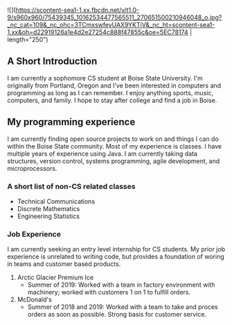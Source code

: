 ![](https://scontent-sea1-1.xx.fbcdn.net/v/t1.0-9/s960x960/75439345_10162534477565511_270651500210946048_o.jpg?_nc_cat=109&_nc_ohc=3TCmxswfeyUAX9YKTiV&_nc_ht=scontent-sea1-1.xx&oh=d22919126a1e4d2e27254c888f47855c&oe=5EC78174 | length="250")
## A Short Introduction

I am currently a sophomore CS student at Boise State University. I'm originally from Portland, Oregon and I've been interested in computers and programming as long as I can remember. I enjoy anything sports, music, computers, and family. I hope to stay after college and find a job in Boise. 

## My programming experience
I am currently finding open source projects to work on and things I can do within the Boise State community. Most of my experience is classes. I have multiple years of experience using Java. I am currently taking data structures, version control, systems programming, agile development, and microprocessors. 

###  A short list of non-CS related classes

- Technical Communications
- Discrete Mathematics
- Engineering Statistics

### Job Experience

I am currently seeking an entry level internship for CS students. My prior job experience is unrelated to writing code, but provides a foundation of woring in teams and customer based products.

1. Arctic Glacier Premium Ice
     * Summer of 2019: Worked with a team in factory environment with machinery; worked with customers 1 on 1 to fulfill orders.
2. McDonald's 
     * Summer of 2018 and 2019: Worked with a team to take and proces orders as soon as possible. Strong basis for customer service.
